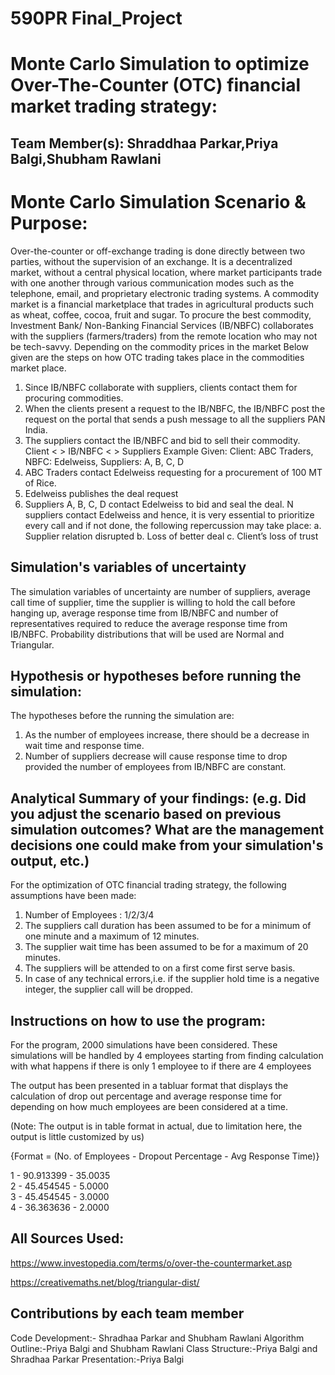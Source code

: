 # 590PR Final_Project

# Monte Carlo Simulation to optimize Over-The-Counter (OTC) financial market trading strategy: 

## Team Member(s): Shraddhaa Parkar,Priya Balgi,Shubham Rawlani


# Monte Carlo Simulation Scenario & Purpose:
Over-the-counter or off-exchange trading is done directly between two parties, without the supervision of an exchange. It is a decentralized market, without a central physical location, where market participants trade with one another through various communication modes such as the telephone, email, and proprietary electronic trading systems.
 A commodity market is a financial marketplace that trades in agricultural products such as wheat, coffee, cocoa, fruit and sugar. To procure the best commodity, Investment Bank/ Non-Banking Financial Services (IB/NBFC) collaborates with the suppliers (farmers/traders) from the remote location who may not be tech-savvy. Depending on the commodity prices in the market
Below given are the steps on how OTC trading takes place in the commodities market place.
  1.	Since IB/NBFC collaborate with suppliers, clients contact them for procuring commodities.
  2.	When the clients present a request to the IB/NBFC, the IB/NBFC post the request on the portal that sends a push message to all the       suppliers PAN India.
  3.	The suppliers contact the IB/NBFC and bid to sell their commodity.
Client < > IB/NBFC < > Suppliers
Example Given:
Client: ABC Traders, NBFC: Edelweiss, Suppliers: A, B, C, D
  1.	ABC Traders contact Edelweiss requesting for a procurement of 100 MT of Rice.
  2.	Edelweiss publishes the deal request 
  3.	Suppliers A, B, C, D contact Edelweiss to bid and seal the deal.
N suppliers contact Edelweiss and hence, it is very essential to prioritize every call and if not done, the following repercussion may take place:
  a.	Supplier relation disrupted
  b.	Loss of better deal
  c.	Client’s loss of trust


## Simulation's variables of uncertainty
The simulation variables of uncertainty are number of suppliers, average call time of supplier, time the supplier is willing to hold the call before hanging up, average response time from IB/NBFC and number of representatives required to reduce the average response time from IB/NBFC. Probability distributions that will be used are Normal and Triangular.

## Hypothesis or hypotheses before running the simulation:
The hypotheses before the running the simulation are:
1.	As the number of employees increase, there should be a decrease in wait time and response time.
2.	Number of suppliers decrease will cause response time to drop provided the number of employees from IB/NBFC are constant. 


## Analytical Summary of your findings: (e.g. Did you adjust the scenario based on previous simulation outcomes?  What are the management decisions one could make from your simulation's output, etc.)
For the optimization of OTC financial trading strategy, the following assumptions have been made:
1. Number of Employees : 1/2/3/4
2. The suppliers call duration has been assumed to be for a minimum of one minute and a maximum of 12 minutes.
3. The supplier wait time has been assumed to be for a maximum of 20 minutes.
4. The suppliers will be attended to on a first come first serve basis.
5. In case of any technical errors,i.e. if the supplier hold time is a negative integer,  the supplier call will be dropped.

## Instructions on how to use the program:
For the program, 2000 simulations have been considered. These simulations will be handled by 4 employees starting from finding calculation with what happens if there is only 1 employee to if there are 4 employees

The output has been presented in a tabluar format that displays the calculation of drop out percentage and average response time for depending on how much employees are been considered at a time.

(Note: The output is in table format in actual, due to limitation here, the output is little customized by us)

{Format = (No. of Employees - Dropout Percentage - Avg Response Time)}

1 - 90.913399 - 35.0035                  
2 - 45.454545 - 5.0000                  
3 - 45.454545 - 3.0000                 
4 - 36.363636 - 2.0000

## All Sources Used:
https://www.investopedia.com/terms/o/over-the-countermarket.asp

https://creativemaths.net/blog/triangular-dist/


## Contributions by each  team member

Code Development:- Shradhaa Parkar and Shubham Rawlani
Algorithm Outline:-Priya Balgi and Shubham Rawlani
Class Structure:-Priya Balgi and Shradhaa Parkar
Presentation:-Priya Balgi


